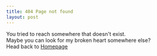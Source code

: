 ```yaml
---
title: 404 Page not found
layout: post
---
```


You tried to reach somewhere that doesn't exist.<br>Maybe you can look for my broken heart somewhere else?<br>Head back to [Homepage]({{site.baseurl}})
